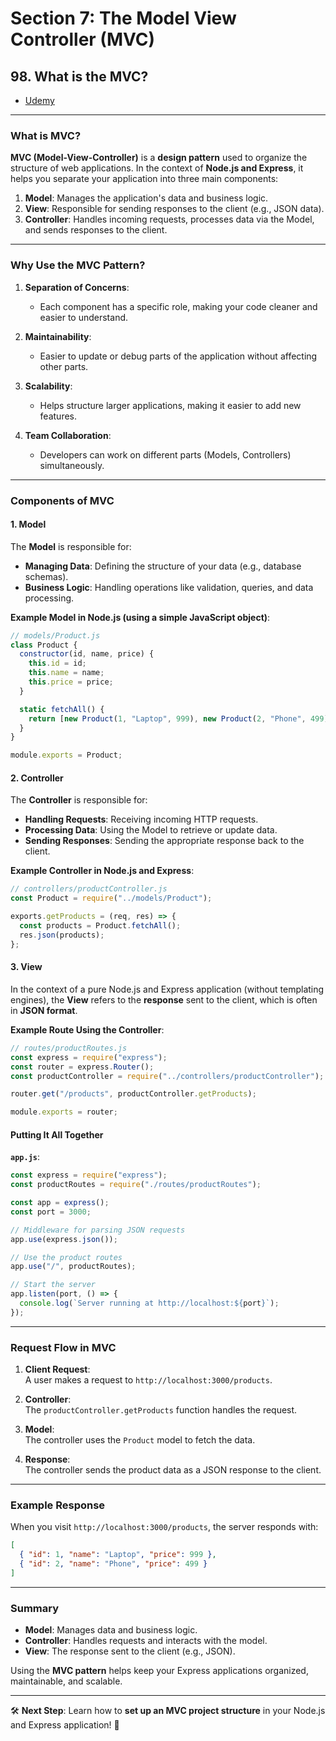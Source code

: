 # Section 7: The Model View Controller (MVC)

## **98. What is the MVC?**

- [Udemy](https://www.udemy.com/course/nodejs-the-complete-guide/learn/lecture/11602946#overview)

---

### **What is MVC?**

**MVC (Model-View-Controller)** is a **design pattern** used to organize the structure of web applications. In the context of **Node.js and Express**, it helps you separate your application into three main components:

1. **Model**: Manages the application's data and business logic.
2. **View**: Responsible for sending responses to the client (e.g., JSON data).
3. **Controller**: Handles incoming requests, processes data via the Model, and sends responses to the client.

---

### **Why Use the MVC Pattern?**

1. **Separation of Concerns**:
   - Each component has a specific role, making your code cleaner and easier to understand.
2. **Maintainability**:

   - Easier to update or debug parts of the application without affecting other parts.

3. **Scalability**:

   - Helps structure larger applications, making it easier to add new features.

4. **Team Collaboration**:
   - Developers can work on different parts (Models, Controllers) simultaneously.

---

### **Components of MVC**

#### 1. **Model**

The **Model** is responsible for:

- **Managing Data**: Defining the structure of your data (e.g., database schemas).
- **Business Logic**: Handling operations like validation, queries, and data processing.

**Example Model in Node.js (using a simple JavaScript object)**:

```javascript
// models/Product.js
class Product {
  constructor(id, name, price) {
    this.id = id;
    this.name = name;
    this.price = price;
  }

  static fetchAll() {
    return [new Product(1, "Laptop", 999), new Product(2, "Phone", 499)];
  }
}

module.exports = Product;
```

#### 2. **Controller**

The **Controller** is responsible for:

- **Handling Requests**: Receiving incoming HTTP requests.
- **Processing Data**: Using the Model to retrieve or update data.
- **Sending Responses**: Sending the appropriate response back to the client.

**Example Controller in Node.js and Express**:

```javascript
// controllers/productController.js
const Product = require("../models/Product");

exports.getProducts = (req, res) => {
  const products = Product.fetchAll();
  res.json(products);
};
```

#### 3. **View**

In the context of a pure Node.js and Express application (without templating engines), the **View** refers to the **response** sent to the client, which is often in **JSON format**.

**Example Route Using the Controller**:

```javascript
// routes/productRoutes.js
const express = require("express");
const router = express.Router();
const productController = require("../controllers/productController");

router.get("/products", productController.getProducts);

module.exports = router;
```

#### **Putting It All Together**

**`app.js`**:

```javascript
const express = require("express");
const productRoutes = require("./routes/productRoutes");

const app = express();
const port = 3000;

// Middleware for parsing JSON requests
app.use(express.json());

// Use the product routes
app.use("/", productRoutes);

// Start the server
app.listen(port, () => {
  console.log(`Server running at http://localhost:${port}`);
});
```

---

### **Request Flow in MVC**

1. **Client Request**:  
   A user makes a request to `http://localhost:3000/products`.

2. **Controller**:  
   The `productController.getProducts` function handles the request.

3. **Model**:  
   The controller uses the `Product` model to fetch the data.

4. **Response**:  
   The controller sends the product data as a JSON response to the client.

---

### **Example Response**

When you visit `http://localhost:3000/products`, the server responds with:

```json
[
  { "id": 1, "name": "Laptop", "price": 999 },
  { "id": 2, "name": "Phone", "price": 499 }
]
```

---

### **Summary**

- **Model**: Manages data and business logic.
- **Controller**: Handles requests and interacts with the model.
- **View**: The response sent to the client (e.g., JSON).

Using the **MVC pattern** helps keep your Express applications organized, maintainable, and scalable.

---

🛠️ **Next Step**: Learn how to **set up an MVC project structure** in your Node.js and Express application! 🚀
